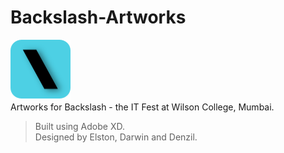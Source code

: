 # Backslash-Artworks
<img src="https://github.com/Denzil31/Backslash-Artworks/blob/master/Icon.png" height="96" width="96"><br>
Artworks for Backslash - the IT Fest at Wilson College, Mumbai.

>Built using Adobe XD.<br>
>Designed by Elston, Darwin and Denzil.
